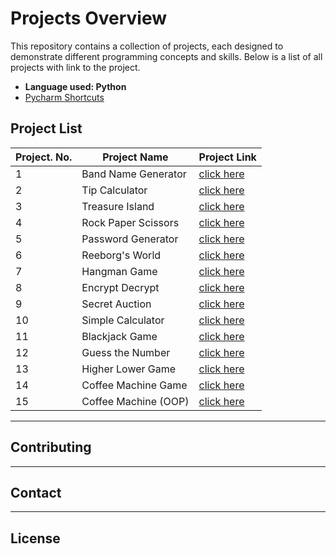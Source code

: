 # Projects Overview

This repository contains a collection of projects, each designed to demonstrate different programming concepts and skills. 
Below is a list of all projects with link to the project.
- **Language used: Python**
- [Pycharm Shortcuts](https://www.jetbrains.com/help/pycharm/mastering-keyboard-shortcuts.html?keymap=secondary_windows#advanced-features)

## Project List
| **Project. No.** | **Project Name**     | **Project Link**                           |
|------------------|----------------------|--------------------------------------------|
| 1                | Band Name Generator  | [click here](./01_band_name_generator)     |
| 2                | Tip Calculator       | [click here](./02_tip_calculator)          |
| 3                | Treasure Island      | [click here](./03_treasure_island)         |
| 4                | Rock Paper Scissors  | [click here](./04_rock_paper_scissors)     |
| 5                | Password Generator   | [click here](./05_password_generator)      |
| 6                | Reeborg's World      | [click here](./06_reborg-s_world)          |
| 7                | Hangman Game         | [click here](./07_hangman_game)            |
| 8                | Encrypt Decrypt      | [click here](./08_encrypt_decrypt)         |
| 9                | Secret Auction       | [click here](./09_secret_auction)          |
| 10               | Simple Calculator    | [click here](./10_simple_calculator)       |
| 11               | Blackjack Game       | [click here](./11_blackjack_game)          |
| 12               | Guess the Number     | [click here](./12_number_guess_game)       |
| 13               | Higher Lower Game    | [click here](./13_higher_lower_game)       |
| 14               | Coffee Machine Game  | [click here](./14_coffee_machine_game)     |
| 15               | Coffee Machine (OOP) | [click here](./15_coffee_machine_with_oop) |




---
## Contributing

[//]: # (Feel free to contribute by enhancing the game logic or adding new features.)

---

## Contact

[//]: # (For any questions or suggestions, please contact [Your Email]&#40;mailto:your@email.com&#41;.)

---

## License

[//]: # (This project is licensed under the [MIT License]&#40;https://opensource.org/licenses/MIT&#41;.)

